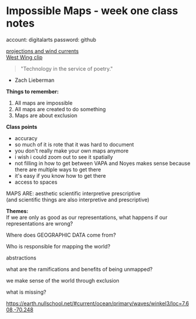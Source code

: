 # Impossible Maps - week one class notes 

account: digitalarts
password: github

[projections and wind currents](https://earth.nullschool.net/#current/ocean/primary/waves/winkel3/loc=7.608,-70.248)  
[West Wing clip](https://www.youtube.com/watch?v=eLqC3FNNOaI)


>"Technology in the service of poetry." 
- Zach Lieberman


**Things to remember:** 

1. All maps are impossible 
2. All maps are created to do something 
3. Maps are about exclusion



**Class points** 

- accuracy
- so much of it is rote that it was hard to document 
- you don't really make your own maps anymore
- i wish i could zoom out to see it spatially
- not filling in how to get between VAPA and Noyes makes sense because there are multiple ways to get there  
- it's easy if you know how to get there 
- access to spaces 


MAPS ARE: 
aesthetic scientific interpretive prescriptive </br>
(and scientific things are also interpretive and prescriptive)


**Themes:**   
If we are only as good as our representations, what happens if our representations are wrong? 

Where does GEOGRAPHIC DATA come from?

Who is responsible for mapping the world? 

abstractions 

what are the ramifications and benefits of being unmapped? 

we make sense of the world through exclusion 

what is missing? 






https://earth.nullschool.net/#current/ocean/primary/waves/winkel3/loc=7.608,-70.248